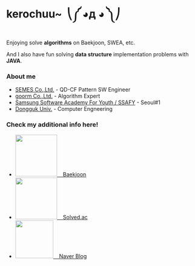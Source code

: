 # kerochuu~&nbsp;  ⎝༼ ◕д ◕ ༽⎠&nbsp;

Enjoying solve **algorithms** on Baekjoon, SWEA, etc.

And I also have fun solving **data structure** implementation problems with **JAVA**.


### About me
- [SEMES Co.,Ltd.](https://www.semes.com/index.do?ar_action=changeLang&ar_lang=EN) - QD-CF Pattern SW Engineer
- [goorm Co.,Ltd.](https://edu.goorm.io/) - Algorithm Expert
- [Samsung Software Academy For Youth / SSAFY](https://www.ssafy.com/ksp/jsp/swp/swpMain.jsp) - Seoul#1
- [Dongguk Univ.](http://www.dongguk.edu/mbs/kr/index.jsp) - Computer Engneering


### Check my additional info here!
- [ <img src="https://d2gd6pc034wcta.cloudfront.net/images/logo@2x.png" width="110"> &nbsp;&nbsp; Baekjoon ](https://www.acmicpc.net/user/kerochuu)
- [<img src="https://solved.ac/res/logo-blacktext.svg" width="110"> &nbsp;&nbsp; Solved.ac ](https://solved.ac/profile/kerochuu)
- [<img src="http://wiki.hash.kr/images/thumb/b/b7/%EB%84%A4%EC%9D%B4%EB%B2%84_%EB%B8%94%EB%A1%9C%EA%B7%B8_%EA%B8%80%EC%9E%90.png/450px-%EB%84%A4%EC%9D%B4%EB%B2%84_%EB%B8%94%EB%A1%9C%EA%B7%B8_%EA%B8%80%EC%9E%90.png" width="100"> &nbsp;&nbsp; Naver Blog ](https://blog.naver.com/kerochuu)


<!--
**kerochuu/kerochuu** is a ✨ _special_ ✨ repository because its `README.md` (this file) appears on your GitHub profile.

Here are some ideas to get you started:

- 🔭 I’m currently working on ...
- 🌱 I’m currently learning ...
- 👯 I’m looking to collaborate on ...
- 🤔 I’m looking for help with ...
- 💬 Ask me about ...
- 📫 How to reach me: ...
- 😄 Pronouns: ...
- ⚡ Fun fact: ...
-->
